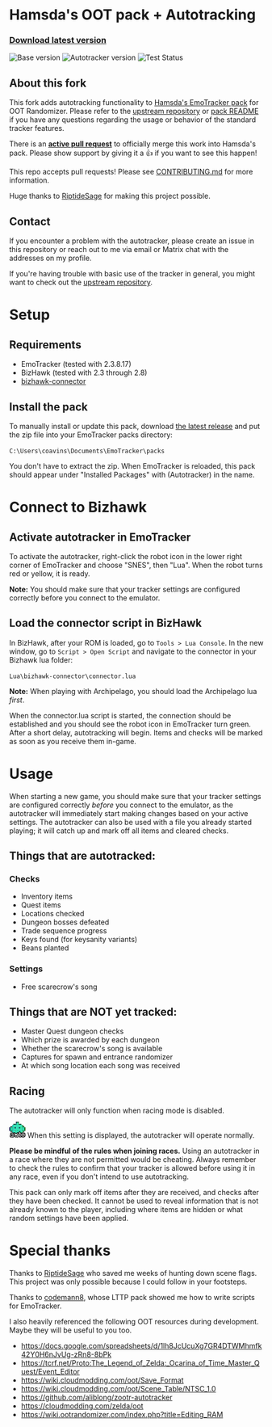# Hamsda's OOT pack + Autotracking

### [Download latest version](https://github.com/coavins/EmoTrackerPacks/releases)

![Base version](https://img.shields.io/badge/base-v3.7.2.0-blue)
![Autotracker version](https://img.shields.io/badge/auto-v2-red)
![Test Status](https://github.com/coavins/EmoTrackerPacks/workflows/tests/badge.svg)

## About this fork

This fork adds autotracking functionality to [Hamsda's EmoTracker pack](https://github.com/Hamsda/EmoTrackerPacks) for OOT Randomizer. Please refer to the [upstream repository](https://github.com/Hamsda/EmoTrackerPacks) or [pack README](ootrando_overworldmap_hamsda/README.md) if you have any questions regarding the usage or behavior of the standard tracker features.

There is an **[active pull request](https://github.com/Hamsda/EmoTrackerPacks/pull/123)** to officially merge this work into Hamsda's pack. Please show support by giving it a 👍 if you want to see this happen!

This repo accepts pull requests! Please see [CONTRIBUTING.md](CONTRIBUTING.md) for more information.

Huge thanks to [RiptideSage](https://github.com/RiptideSage) for making this project possible.

## Contact

If you encounter a problem with the autotracker, please create an issue in this repository or reach out to me via email or Matrix chat with the addresses on my profile.

If you're having trouble with basic use of the tracker in general, you might want to check out the [upstream repository](https://github.com/Hamsda/EmoTrackerPacks).

# Setup

## Requirements

- EmoTracker (tested with 2.3.8.17)
- BizHawk (tested with 2.3 through 2.8)
- [bizhawk-connector](https://github.com/coavins/bizhawk-connector)

## Install the pack

To manually install or update this pack, download [the latest release](https://github.com/coavins/EmoTrackerPacks/releases) and put the zip file into your EmoTracker packs directory:

`C:\Users\coavins\Documents\EmoTracker\packs`

You don't have to extract the zip. When EmoTracker is reloaded, this pack should appear under "Installed Packages" with (Autotracker) in the name.

# Connect to Bizhawk

## Activate autotracker in EmoTracker

To activate the autotracker, right-click the robot icon in the lower right corner of EmoTracker and choose "SNES", then "Lua". When the robot turns red or yellow, it is ready.

**Note:** You should make sure that your tracker settings are configured correctly before you connect to the emulator.

## Load the connector script in BizHawk

In BizHawk, after your ROM is loaded, go to `Tools > Lua Console`. In the new window, go to `Script > Open Script` and navigate to the connector in your Bizhawk lua folder:

`Lua\bizhawk-connector\connector.lua`

**Note:** When playing with Archipelago, you should load the Archipelago lua *first*.

When the connector.lua script is started, the connection should be established and you should see the robot icon in EmoTracker turn green. After a short delay, autotracking will begin. Items and checks will be marked as soon as you receive them in-game.

# Usage

When starting a new game, you should make sure that your tracker settings are configured correctly _before_ you connect to the emulator, as the autotracker will immediately start making changes based on your active settings. The autotracker can also be used with a file you already started playing; it will catch up and mark off all items and cleared checks.

## Things that are autotracked:

### Checks

- Inventory items
- Quest items
- Locations checked
- Dungeon bosses defeated
- Trade sequence progress
- Keys found (for keysanity variants)
- Beans planted

### Settings

- Free scarecrow's song

## Things that are NOT yet tracked:

- Master Quest dungeon checks
- Which prize is awarded by each dungeon
- Whether the scarecrow's song is available
- Captures for spawn and entrance randomizer
- At which song location each song was received

## Racing

The autotracker will only function when racing mode is disabled.

![Casual](ootrando_overworldmap_hamsda/images/setting_racemode_off.png "Casual") When this setting is displayed, the autotracker will operate normally.

**Please be mindful of the rules when joining races.** Using an autotracker in a race where they are not permitted would be cheating. Always remember to check the rules to confirm that your tracker is allowed before using it in any race, even if you don't intend to use autotracking.

This pack can only mark off items after they are received, and checks after they have been checked. It cannot be used to reveal information that is not already known to the player, including where items are hidden or what random settings have been applied.

# Special thanks

Thanks to [RiptideSage](https://github.com/RiptideSage/OoT-CompletedChecks) who saved me weeks of hunting down scene flags. This project was only possible because I could follow in your footsteps.

Thanks to [codemann8](https://github.com/codemann8/alttpr_codetracker_codemann8), whose LTTP pack showed me how to write scripts for EmoTracker.

I also heavily referenced the following OOT resources during development. Maybe they will be useful to you too.

- https://docs.google.com/spreadsheets/d/1lh8JcUcuXg7GR4DTWMhmfk42Y0H6nJvUg-zRn8-8bPk
- https://tcrf.net/Proto:The_Legend_of_Zelda:_Ocarina_of_Time_Master_Quest/Event_Editor
- https://wiki.cloudmodding.com/oot/Save_Format
- https://wiki.cloudmodding.com/oot/Scene_Table/NTSC_1.0
- https://github.com/aliblong/zootr-autotracker
- https://cloudmodding.com/zelda/oot
- https://wiki.ootrandomizer.com/index.php?title=Editing_RAM
